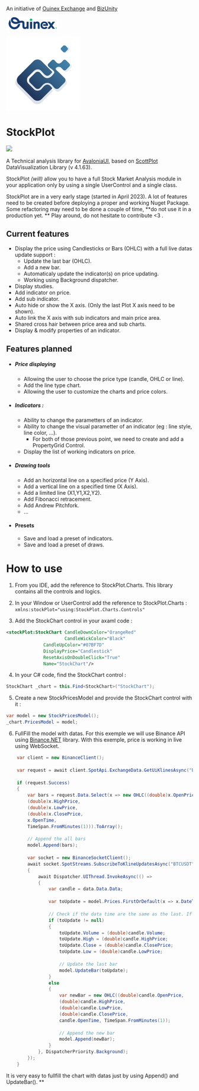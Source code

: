 
An initiative of [Ouinex Exchange](http://ouinex.com/ "Ouinex Exchange") and [BizUnity](https://www.linkedin.com/company/bizunity/ "BizUnity")

![](/Images/ouinex.png)

![](/Images/BizUnity.jpeg)

# StockPlot
![](/Images/StockPlot6.gif)

A Technical analysis library for [AvaloniaUI](https://avaloniaui.net/ "AvaloniaUI"), based on [ScottPlot](https://scottplot.net/ "ScottPlot") DataVisualization Library (v 4.1.63).

StockPlot *(will)* allow you to have a full Stock Market Analysis module in your application only by using a single UserControl and a single class. 

StockPlot are in a very early stage (started in April 2023). A lot of features need to be created before deploying a proper and working Nuget Package.
Some refactoring may need to be done a couple of time, **do not use it in a production yet. **
Play around, do not hesitate to contribute <3 .



## Current features
+ Display the price using Candlesticks or Bars (OHLC) with a full live datas update support :
	+ Update the last bar (OHLC).
	+ Add a new bar.
	+ Automaticaly update the indicator(s) on price updating.
	+ Working using Background dispatcher.
+ Display studies.
+ Add indicator on price.
+ Add sub indicator.
+ Auto hide or show the X axis. (Only the last Plot X axis need to be shown).
+ Auto link the X axis with sub indicators and main price area.
+ Shared cross hair between price area and sub charts.
+ Display & modify properties of an indicator.


## Features planned

+ ##### Price displaying
	+ Allowing the user to choose the price type (candle, OHLC or line).
	+ Add the line type chart.
	+ Allowing the user to customize the charts and price colors.
+ ##### Indicators :
	+ Ability to change the parametters of an indicator.
	+ Ability to change the visual parametter of an indicator (eg : line style, line color, ...).
		+ For both of those previous point, we need to create and add a PropertyGrid Control.
	+ Display the list of working indicators on price.
+ ##### Drawing tools
	+ Add an horizontal line on a specified price (Y Axis).
	+ Add a vertical line on a specified time (X Axis).
	+ Add a limited line (X1,Y1,X2,Y2).
	+ Add Fibonacci retracement.
	+ Add Andrew Pitchfork.
	+ ...
+ #### Presets
	+ Save and load a preset of indicators.
	+ Save and load a preset of draws.

# How to use
1) From you IDE, add the reference to StockPlot.Charts.
This library contains all the controls and logics. 

2) In your Window or UserControl add the reference to StockPlot.Charts :
`xmlns:stockPlot="using:StockPlot.Charts.Controls"`

3) Add the StockChart control in your axaml code :
```xml
<stockPlot:StockChart CandleDownColor="OrangeRed"
                      CandleWickColor="Black"
		      CandleUpColor="#07BF7D"
		      DisplayPrice="Candlestick"
		      ResetAxisOnDoubleClick="True"
		      Name="StockChart"/>
```
4) In your C# code, find the StockChart control :
```csharp
StockChart _chart = this.Find<StockChart>("StockChart");
```
5) Create a new StockPricesModel and provide the StockChart control with it :
```csharp
var model = new StockPricesModel();
_chart.PricesModel = model;
```
6) FullFill the model with datas. For this exemple we will use Binance API using [Binance.NET](https://github.com/JKorf/Binance.Net "Binance.NET") library.
With this exemple, price is working in live using WebSocket.
```csharp
    var client = new BinanceClient();

    var request = await client.SpotApi.ExchangeData.GetUiKlinesAsync("BTCUSDT", Binance.Net.Enums.KlineInterval.OneMinute, limit: 500);

    if (request.Success)
    {
        var bars = request.Data.Select(x => new OHLC((double)x.OpenPrice,
        (double)x.HighPrice, 
        (double)x.LowPrice, 
        (double)x.ClosePrice, 
        x.OpenTime, 
        TimeSpan.FromMinutes(1))).ToArray();

        // Append the all bars
        model.Append(bars);

        var socket = new BinanceSocketClient();
        await socket.SpotStreams.SubscribeToKlineUpdatesAsync("BTCUSDT", Binance.Net.Enums.KlineInterval.OneMinute, async (data) =>
        {
            await Dispatcher.UIThread.InvokeAsync(() =>
            {
                var candle = data.Data.Data;

                var toUpdate = model.Prices.FirstOrDefault(x => x.DateTime == candle.OpenTime);

                // Check if the data time are the same as the last. If not, it means we have to add a new bar
                if (toUpdate != null)
                {
                    toUpdate.Volume = (double)candle.Volume;
                    toUpdate.High = (double)candle.HighPrice;
                    toUpdate.Close = (double)candle.ClosePrice;
                    toUpdate.Low = (double)candle.LowPrice;

                    // Update the last bar
                    model.UpdateBar(toUpdate);
                }
                else
                {
                    var newBar = new OHLC((double)candle.OpenPrice, 
                    (double)candle.HighPrice,
                    (double)candle.LowPrice, 
                    (double)candle.ClosePrice, 
                    candle.OpenTime, TimeSpan.FromMinutes(1));

                    // Append the new bar
                    model.Append(newBar);
                }
            }, DispatcherPriority.Background);                       
        });
    }
```

It is very easy to fullfill the chart with datas just by using Append() and UpdateBar().
**
